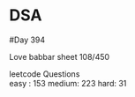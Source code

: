 # DSA

#Day 394

Love babbar sheet
    108/450
    
leetcode Questions   
easy : 153
medium: 223
hard: 31

 
